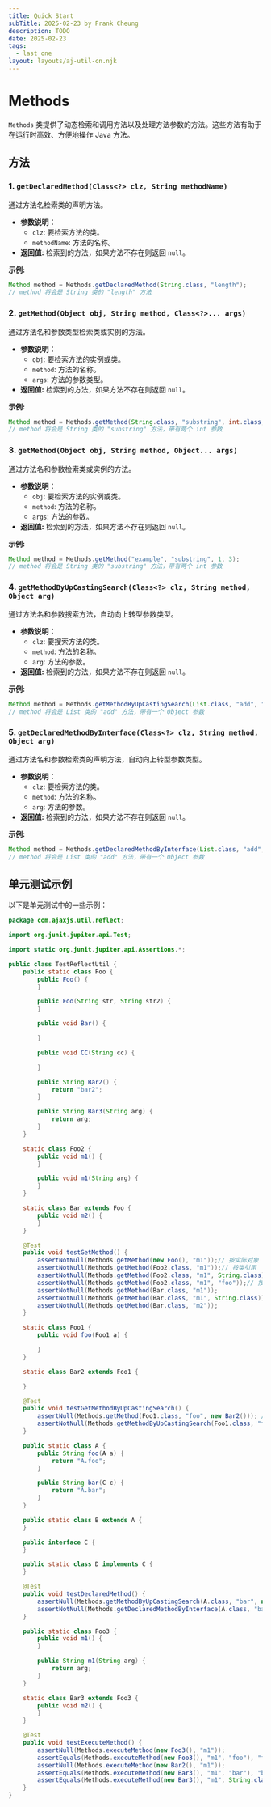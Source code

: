 ```yaml
---
title: Quick Start
subTitle: 2025-02-23 by Frank Cheung
description: TODO
date: 2025-02-23
tags:
  - last one
layout: layouts/aj-util-cn.njk
---
```


# Methods

`Methods` 类提供了动态检索和调用方法以及处理方法参数的方法。这些方法有助于在运行时高效、方便地操作 Java 方法。

## 方法

### 1. `getDeclaredMethod(Class<?> clz, String methodName)`

通过方法名检索类的声明方法。

* **参数说明：**
    * `clz`: 要检索方法的类。
    * `methodName`: 方法的名称。
* **返回值:** 检索到的方法，如果方法不存在则返回 `null`。

**示例:**

```java
Method method = Methods.getDeclaredMethod(String.class, "length");
// method 将会是 String 类的 "length" 方法
```

### 2. `getMethod(Object obj, String method, Class<?>... args)`

通过方法名和参数类型检索类或实例的方法。

* **参数说明：**
    * `obj`: 要检索方法的实例或类。
    * `method`: 方法的名称。
    * `args`: 方法的参数类型。
* **返回值:** 检索到的方法，如果方法不存在则返回 `null`。

**示例:**

```java
Method method = Methods.getMethod(String.class, "substring", int.class, int.class);
// method 将会是 String 类的 "substring" 方法，带有两个 int 参数
```

### 3. `getMethod(Object obj, String method, Object... args)`

通过方法名和参数检索类或实例的方法。

* **参数说明：**
    * `obj`: 要检索方法的实例或类。
    * `method`: 方法的名称。
    * `args`: 方法的参数。
* **返回值:** 检索到的方法，如果方法不存在则返回 `null`。

**示例:**

```java
Method method = Methods.getMethod("example", "substring", 1, 3);
// method 将会是 String 类的 "substring" 方法，带有两个 int 参数
```

### 4. `getMethodByUpCastingSearch(Class<?> clz, String method, Object arg)`

通过方法名和参数搜索方法，自动向上转型参数类型。

* **参数说明：**
    * `clz`: 要搜索方法的类。
    * `method`: 方法的名称。
    * `arg`: 方法的参数。
* **返回值:** 检索到的方法，如果方法不存在则返回 `null`。

**示例:**

```java
Method method = Methods.getMethodByUpCastingSearch(List.class, "add", "example");
// method 将会是 List 类的 "add" 方法，带有一个 Object 参数
```

### 5. `getDeclaredMethodByInterface(Class<?> clz, String method, Object arg)`

通过方法名和参数检索类的声明方法，自动向上转型参数类型。

* **参数说明：**
    * `clz`: 要检索方法的类。
    * `method`: 方法的名称。
    * `arg`: 方法的参数。
* **返回值:** 检索到的方法，如果方法不存在则返回 `null`。

**示例:**

```java
Method method = Methods.getDeclaredMethodByInterface(List.class, "add", "example");
// method 将会是 List 类的 "add" 方法，带有一个 Object 参数
```

## 单元测试示例

以下是单元测试中的一些示例：

```java name=src/test/java/com/ajaxjs/util/reflect/TestReflectUtil.java
package com.ajaxjs.util.reflect;

import org.junit.jupiter.api.Test;

import static org.junit.jupiter.api.Assertions.*;

public class TestReflectUtil {
    public static class Foo {
        public Foo() {
        }

        public Foo(String str, String str2) {
        }

        public void Bar() {

        }

        public void CC(String cc) {

        }

        public String Bar2() {
            return "bar2";
        }

        public String Bar3(String arg) {
            return arg;
        }
    }

    static class Foo2 {
        public void m1() {
        }

        public void m1(String arg) {
        }
    }

    static class Bar extends Foo {
        public void m2() {
        }
    }

    @Test
    public void testGetMethod() {
        assertNotNull(Methods.getMethod(new Foo(), "m1"));// 按实际对象
        assertNotNull(Methods.getMethod(Foo2.class, "m1"));// 按类引用
        assertNotNull(Methods.getMethod(Foo2.class, "m1", String.class)); // 按参数类型
        assertNotNull(Methods.getMethod(Foo2.class, "m1", "foo"));// 按实际参数
        assertNotNull(Methods.getMethod(Bar.class, "m1"));
        assertNotNull(Methods.getMethod(Bar.class, "m1", String.class));
        assertNotNull(Methods.getMethod(Bar.class, "m2"));
    }

    static class Foo1 {
        public void foo(Foo1 a) {

        }
    }

    static class Bar2 extends Foo1 {

    }

    @Test
    public void testGetMethodByUpCastingSearch() {
        assertNull(Methods.getMethod(Foo1.class, "foo", new Bar2())); // 找不到
        assertNotNull(Methods.getMethodByUpCastingSearch(Foo1.class, "foo", new Bar2())); // 找到了
    }

    public static class A {
        public String foo(A a) {
            return "A.foo";
        }

        public String bar(C c) {
            return "A.bar";
        }
    }

    public static class B extends A {
    }

    public interface C {
    }

    public static class D implements C {
    }

    @Test
    public void testDeclaredMethod() {
        assertNull(Methods.getMethodByUpCastingSearch(A.class, "bar", new D())); // 找不到
        assertNotNull(Methods.getDeclaredMethodByInterface(A.class, "bar", new D()));// 找到了
    }

    public static class Foo3 {
        public void m1() {
        }

        public String m1(String arg) {
            return arg;
        }
    }

    static class Bar3 extends Foo3 {
        public void m2() {
        }
    }

    @Test
    public void testExecuteMethod() {
        assertNull(Methods.executeMethod(new Foo3(), "m1"));
        assertEquals(Methods.executeMethod(new Foo3(), "m1", "foo"), "foo");
        assertNull(Methods.executeMethod(new Bar2(), "m1"));
        assertEquals(Methods.executeMethod(new Bar3(), "m1", "bar"), "bar");
        assertEquals(Methods.executeMethod(new Bar3(), "m1", String.class, "foo"), "foo");
    }
}
```

 